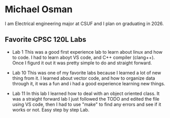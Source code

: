 
# Michael Osman

I am Electrical engineering major at CSUF and I plan on graduating in 2026.

## Favorite CPSC 120L Labs

* Lab 1
This was a good first experience lab to learn about linux and how to code. I had to learn
aboyt VS code, and C++ compiler (clang++). Once I figurd it out it was pretty simple to do
and straight forward.

* Lab 10
This was one of my favorite labs because I learned a lot of new thing from it. I learned
about vector code, and how to organize data through it, it was a fun and i had a good 
experience learning new things.

* Lab 11
In this lab I learned how to deal with an object oriented class. It was a straight forward
lab I just followed the TODO and edited the file using VS code, then I had to use "make" to find any errors and see if it works or not. Easy step by step Lab.